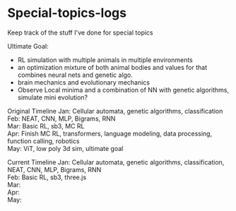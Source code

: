# Special-topics-logs
Keep track of the stuff I've done for special topics

Ultimate Goal:
 - RL simulation with multiple animals in multiple environments
 - an optimization mixture of both animal bodies and values for that combines neural nets and genetic algo. 
 - brain mechanics and evolutionary mechanics
 - Observe Local minima and a combination of NN with genetic algorithms, simulate mini evolution?

Original Timeline
Jan: Cellular automata, genetic algorithms, classification <br>
Feb: NEAT, CNN, MLP, Bigrams, RNN <br>
Mar: Basic RL, sb3, MC RL <br>
Apr: Finish MC RL, transformers, language modeling, data processing, function calling, robotics <br>
May: ViT, low poly 3d sim, ultimate goal <br>

Current Timeline
Jan: Cellular automata, genetic algorithms, classification, NEAT, CNN, MLP, Bigrams, RNN <br>
Feb: Basic RL, sb3, three.js <br>
Mar: <br>
Apr: <br>
May: <br>